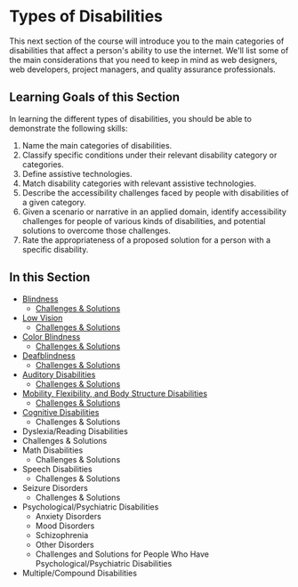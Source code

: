 # Types of Disabilities

This next section of the course will introduce you to the main categories of disabilities that affect a person's ability to use the internet. We'll list some of the main considerations that you need to keep in mind as web designers, web developers, project managers, and quality assurance professionals.

## Learning Goals of this Section

In learning the different types of disabilities, you should be able to demonstrate the following skills:

1. Name the main categories of disabilities.
2. Classify specific conditions under their relevant disability category or categories.
3. Define assistive technologies.
4. Match disability categories with relevant assistive technologies.
5. Describe the accessibility challenges faced by people with disabilities of a given category.
6. Given a scenario or narrative in an applied domain, identify accessibility challenges for people of various kinds of disabilities, and potential solutions to overcome those challenges.
7. Rate the appropriateness of a proposed solution for a person with a specific disability.
   
## In this Section

- [Blindness](blindness.md)
  - [Challenges & Solutions](blindness-challenges-and-solutions.md)
- [Low Vision](low-vision.md)
  - [Challenges & Solutions](low-vision-challenges-and-solutions.md)
- [Color Blindness](color-blindness.md)
  - [Challenges & Solutions](color-blindness-challenges-and-solutions.md)
- [Deafblindness](deafblindness.md)
  - [Challenges & Solutions](deafblindness-challenges-and-solutions.md)
- [Auditory Disabilities](auditory-disabilities.md)
  - [Challenges & Solutions](auditory-disabilities-challenges-and-solutions.md)
- [Mobility, Flexibility, and Body Structure Disabilities](mobility-flexibility-body-structure-disabilities.md)
  - [Challenges & Solutions](mobility-flexibility-body-structure-disabilities-challenges-and-solutions.md)
- [Cognitive Disabilities](cognitive-disabilities.md)
  - Challenges & Solutions
- Dyslexia/Reading Disabilities
 - Challenges & Solutions
- Math Disabilities
  - Challenges & Solutions
- Speech Disabilities
  - Challenges & Solutions
- Seizure Disorders
  - Challenges & Solutions
- Psychological/Psychiatric Disabilities
  - Anxiety Disorders
  - Mood Disorders
  - Schizophrenia
  - Other Disorders
  - Challenges and Solutions for People Who Have Psychological/Psychiatric Disabilities
- Multiple/Compound Disabilities